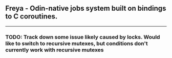 ## Freya - Odin-native jobs system built on bindings to C coroutines.

---
### TODO: Track down some issue likely caused by locks. Would like to switch to recursive mutexes, but conditions don't currently work with recursive mutexes